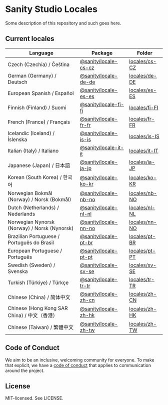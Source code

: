 # Sanity Studio Locales

Some description of this repository and such goes here.

## Current locales

<!-- <locale-list> -->

| Language                                     | Package                                                                    | Folder                                                                        |
| -------------------------------------------- | -------------------------------------------------------------------------- | ----------------------------------------------------------------------------- |
| Czech (Czechia) / Čeština                    | [@sanity/locale-cs-cz](https://www.npmjs.com/package/@sanity/locale-cs-cz) | [locales/cs-CZ](https://github.com/sanity-io/locales/tree/main/locales/cs-CZ) |
| German (Germany) / Deutsch                   | [@sanity/locale-de-de](https://www.npmjs.com/package/@sanity/locale-de-de) | [locales/de-DE](https://github.com/sanity-io/locales/tree/main/locales/de-DE) |
| European Spanish / Español                   | [@sanity/locale-es-es](https://www.npmjs.com/package/@sanity/locale-es-es) | [locales/es-ES](https://github.com/sanity-io/locales/tree/main/locales/es-ES) |
| Finnish (Finland) / Suomi                    | [@sanity/locale-fi-fi](https://www.npmjs.com/package/@sanity/locale-fi-fi) | [locales/fi-FI](https://github.com/sanity-io/locales/tree/main/locales/fi-FI) |
| French (France) / Français                   | [@sanity/locale-fr-fr](https://www.npmjs.com/package/@sanity/locale-fr-fr) | [locales/fr-FR](https://github.com/sanity-io/locales/tree/main/locales/fr-FR) |
| Icelandic (Iceland) / Íslenska               | [@sanity/locale-is-is](https://www.npmjs.com/package/@sanity/locale-is-is) | [locales/is-IS](https://github.com/sanity-io/locales/tree/main/locales/is-IS) |
| Italian (Italy) / Italiano                   | [@sanity/locale-it-it](https://www.npmjs.com/package/@sanity/locale-it-it) | [locales/it-IT](https://github.com/sanity-io/locales/tree/main/locales/it-IT) |
| Japanese (Japan) / 日本語                    | [@sanity/locale-ja-jp](https://www.npmjs.com/package/@sanity/locale-ja-jp) | [locales/ja-JP](https://github.com/sanity-io/locales/tree/main/locales/ja-JP) |
| Korean (South Korea) / 한국어                | [@sanity/locale-ko-kr](https://www.npmjs.com/package/@sanity/locale-ko-kr) | [locales/ko-KR](https://github.com/sanity-io/locales/tree/main/locales/ko-KR) |
| Norwegian Bokmål (Norway) / Norsk (Bokmål)   | [@sanity/locale-nb-no](https://www.npmjs.com/package/@sanity/locale-nb-no) | [locales/nb-NO](https://github.com/sanity-io/locales/tree/main/locales/nb-NO) |
| Dutch (Netherlands) / Nederlands             | [@sanity/locale-nl-nl](https://www.npmjs.com/package/@sanity/locale-nl-nl) | [locales/nl-NL](https://github.com/sanity-io/locales/tree/main/locales/nl-NL) |
| Norwegian Nynorsk (Norway) / Norsk (Nynorsk) | [@sanity/locale-nn-no](https://www.npmjs.com/package/@sanity/locale-nn-no) | [locales/nn-NO](https://github.com/sanity-io/locales/tree/main/locales/nn-NO) |
| Brazilian Portuguese / Português do Brasil   | [@sanity/locale-pt-br](https://www.npmjs.com/package/@sanity/locale-pt-br) | [locales/pt-BR](https://github.com/sanity-io/locales/tree/main/locales/pt-BR) |
| European Portuguese / Português              | [@sanity/locale-pt-pt](https://www.npmjs.com/package/@sanity/locale-pt-pt) | [locales/pt-PT](https://github.com/sanity-io/locales/tree/main/locales/pt-PT) |
| Swedish (Sweden) / Svenska                   | [@sanity/locale-sv-se](https://www.npmjs.com/package/@sanity/locale-sv-se) | [locales/sv-SE](https://github.com/sanity-io/locales/tree/main/locales/sv-SE) |
| Turkish (Türkiye) / Türkçe                   | [@sanity/locale-tr-tr](https://www.npmjs.com/package/@sanity/locale-tr-tr) | [locales/tr-TR](https://github.com/sanity-io/locales/tree/main/locales/tr-TR) |
| Chinese (China) / 简体中文                   | [@sanity/locale-zh-cn](https://www.npmjs.com/package/@sanity/locale-zh-cn) | [locales/zh-CN](https://github.com/sanity-io/locales/tree/main/locales/zh-CN) |
| Chinese (Hong Kong SAR China) / 中文（香港） | [@sanity/locale-zh-hk](https://www.npmjs.com/package/@sanity/locale-zh-hk) | [locales/zh-HK](https://github.com/sanity-io/locales/tree/main/locales/zh-HK) |
| Chinese (Taiwan) / 繁體中文                  | [@sanity/locale-zh-tw](https://www.npmjs.com/package/@sanity/locale-zh-tw) | [locales/zh-TW](https://github.com/sanity-io/locales/tree/main/locales/zh-TW) |

<!-- </locale-list> -->

## Code of Conduct

We aim to be an inclusive, welcoming community for everyone. To make that explicit, we have a [code of conduct](https://github.com/sanity-io/locales/blob/current/CODE_OF_CONDUCT.md) that applies to communication around the project.

## License

MIT-licensed. See LICENSE.
